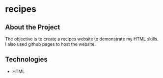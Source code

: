 # recipes

## About the Project
The objective is to create a recipes website to demonstrate my HTML skills. I also used github pages to host the website. 

## Technologies
* HTML
